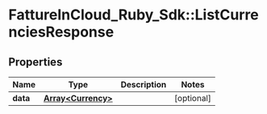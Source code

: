 # FattureInCloud_Ruby_Sdk::ListCurrenciesResponse

## Properties

| Name | Type | Description | Notes |
| ---- | ---- | ----------- | ----- |
| **data** | [**Array&lt;Currency&gt;**](Currency.md) |  | [optional] |

